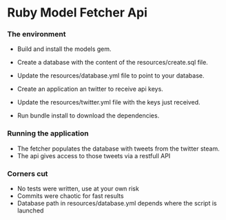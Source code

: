# Ruby Model Fetcher Api

### The environment
 - Build and install the models gem.


 - Create a database with the content of the resources/create.sql file.
 - Update the resources/database.yml file to point to your database.


 - Create an application an twitter to receive api keys.
 - Update the resources/twitter.yml file with the keys just received.


 - Run bundle install to download the dependencies.

### Running the application

- The fetcher populates the database with tweets from the twitter steam.
- The api gives access to those tweets via a restfull API


### Corners cut

 - No tests were written, use at your own risk
 - Commits were chaotic for fast results
 - Database path in resources/database.yml depends where the script is launched
